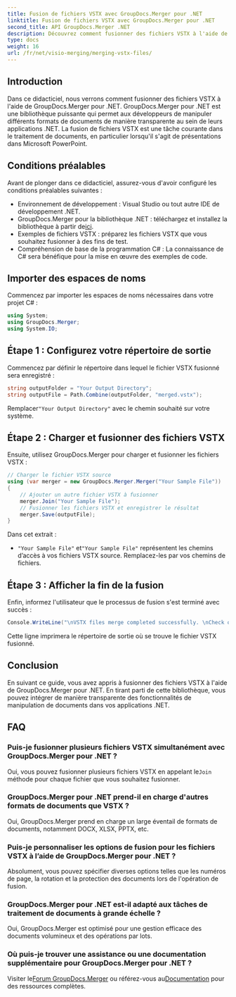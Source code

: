 ```yaml
---
title: Fusion de fichiers VSTX avec GroupDocs.Merger pour .NET
linktitle: Fusion de fichiers VSTX avec GroupDocs.Merger pour .NET
second_title: API GroupDocs.Merger .NET
description: Découvrez comment fusionner des fichiers VSTX à l'aide de GroupDocs.Merger pour .NET. Suivez ce guide étape par étape pour une manipulation efficace des documents en C#.
type: docs
weight: 16
url: /fr/net/visio-merging/merging-vstx-files/
---
```

## Introduction
Dans ce didacticiel, nous verrons comment fusionner des fichiers VSTX à l'aide de GroupDocs.Merger pour .NET. GroupDocs.Merger pour .NET est une bibliothèque puissante qui permet aux développeurs de manipuler différents formats de documents de manière transparente au sein de leurs applications .NET. La fusion de fichiers VSTX est une tâche courante dans le traitement de documents, en particulier lorsqu'il s'agit de présentations dans Microsoft PowerPoint.
## Conditions préalables
Avant de plonger dans ce didacticiel, assurez-vous d'avoir configuré les conditions préalables suivantes :
- Environnement de développement : Visual Studio ou tout autre IDE de développement .NET.
-  GroupDocs.Merger pour la bibliothèque .NET : téléchargez et installez la bibliothèque à partir de[ici](https://releases.groupdocs.com/merger/net/).
- Exemples de fichiers VSTX : préparez les fichiers VSTX que vous souhaitez fusionner à des fins de test.
- Compréhension de base de la programmation C# : La connaissance de C# sera bénéfique pour la mise en œuvre des exemples de code.

## Importer des espaces de noms
Commencez par importer les espaces de noms nécessaires dans votre projet C# :
```csharp
using System; 
using GroupDocs.Merger;
using System.IO;
```
## Étape 1 : Configurez votre répertoire de sortie
Commencez par définir le répertoire dans lequel le fichier VSTX fusionné sera enregistré :
```csharp
string outputFolder = "Your Output Directory";
string outputFile = Path.Combine(outputFolder, "merged.vstx");
```
 Remplacer`"Your Output Directory"` avec le chemin souhaité sur votre système.
## Étape 2 : Charger et fusionner des fichiers VSTX
Ensuite, utilisez GroupDocs.Merger pour charger et fusionner les fichiers VSTX :
```csharp
// Charger le fichier VSTX source
using (var merger = new GroupDocs.Merger.Merger("Your Sample File"))
{
    // Ajouter un autre fichier VSTX à fusionner
    merger.Join("Your Sample File");
    // Fusionner les fichiers VSTX et enregistrer le résultat
    merger.Save(outputFile);
}
```
Dans cet extrait :
- `"Your Sample File"` et`"Your Sample File"` représentent les chemins d’accès à vos fichiers VSTX source. Remplacez-les par vos chemins de fichiers.
## Étape 3 : Afficher la fin de la fusion
Enfin, informez l'utilisateur que le processus de fusion s'est terminé avec succès :
```csharp
Console.WriteLine("\nVSTX files merge completed successfully. \nCheck output in {0}", outputFolder);
```
Cette ligne imprimera le répertoire de sortie où se trouve le fichier VSTX fusionné.

## Conclusion
En suivant ce guide, vous avez appris à fusionner des fichiers VSTX à l'aide de GroupDocs.Merger pour .NET. En tirant parti de cette bibliothèque, vous pouvez intégrer de manière transparente des fonctionnalités de manipulation de documents dans vos applications .NET.

## FAQ
### Puis-je fusionner plusieurs fichiers VSTX simultanément avec GroupDocs.Merger pour .NET ?
 Oui, vous pouvez fusionner plusieurs fichiers VSTX en appelant le`Join` méthode pour chaque fichier que vous souhaitez fusionner.
### GroupDocs.Merger pour .NET prend-il en charge d'autres formats de documents que VSTX ?
Oui, GroupDocs.Merger prend en charge un large éventail de formats de documents, notamment DOCX, XLSX, PPTX, etc.
### Puis-je personnaliser les options de fusion pour les fichiers VSTX à l’aide de GroupDocs.Merger pour .NET ?
Absolument, vous pouvez spécifier diverses options telles que les numéros de page, la rotation et la protection des documents lors de l'opération de fusion.
### GroupDocs.Merger pour .NET est-il adapté aux tâches de traitement de documents à grande échelle ?
Oui, GroupDocs.Merger est optimisé pour une gestion efficace des documents volumineux et des opérations par lots.
### Où puis-je trouver une assistance ou une documentation supplémentaire pour GroupDocs.Merger pour .NET ?
 Visiter le[Forum GroupDocs.Merger](https://forum.groupdocs.com/c/merger/32) ou référez-vous au[Documentation](https://reference.groupdocs.com/merger/net/) pour des ressources complètes.